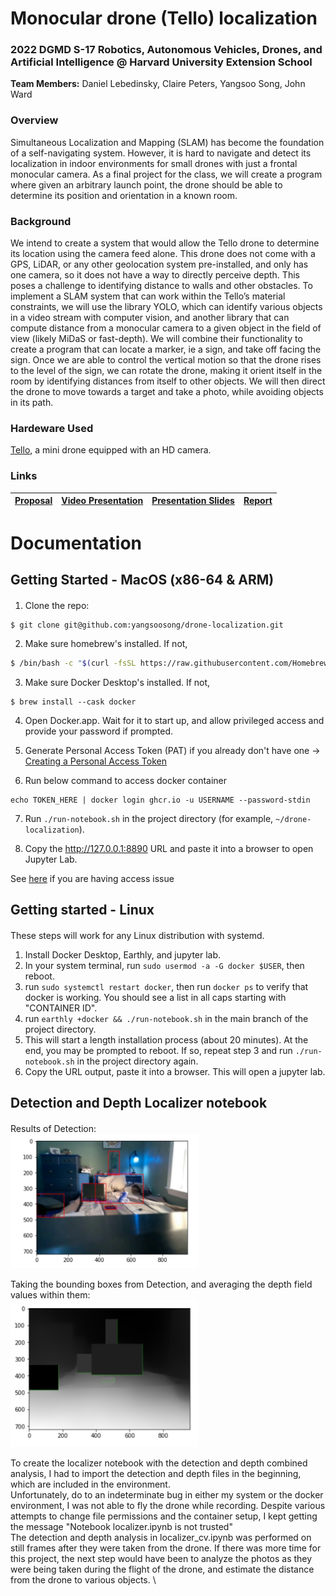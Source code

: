 
# Monocular drone (Tello) localization
### 2022 DGMD S-17 Robotics, Autonomous Vehicles, Drones, and Artificial Intelligence @ Harvard University Extension School

**Team Members:** Daniel Lebedinsky, Claire Peters, Yangsoo Song, John Ward
### Overview
Simultaneous Localization and Mapping (SLAM) has become the foundation of a self-navigating system. However, it is hard to navigate and detect its localization in indoor environments for small drones with just a frontal monocular camera. As a final project for the class, we will create a program where given an arbitrary launch point, the drone should be able to determine its position and orientation in a known room.

### Background
We intend to create a system that would allow the Tello drone to determine its location using the camera feed alone. This drone does not come with a GPS, LiDAR, or any other geolocation system pre-installed, and only has one camera, so it does not have a way to directly perceive depth. This poses a challenge to identifying distance to walls and other obstacles.
To implement a SLAM system that can work within the Tello’s material constraints, we will use the  library YOLO, which can identify various objects in a video stream with computer vision, and another library that can compute distance from a monocular camera to a given object in the field of view (likely MiDaS or fast-depth). We will combine their functionality to create a program that can locate a marker, ie a sign, and take off facing the sign. Once we are able to control the vertical motion so that the drone rises to the level of the sign, we can rotate the drone, making it orient itself in the room by identifying distances from itself to other objects. We will then direct the drone to move towards a target and take a photo, while avoiding objects in its path.

### Hardeware Used
[Tello](https://www.ryzerobotics.com/tello), a mini drone equipped with an HD camera. 

### Links
| [Proposal](https://docs.google.com/document/d/1O5AGPdEM5yHExTr-1Uiikc-4K_LPvO8e1A04pVEgl_Y/edit)| [Video Presentation](https://www.youtube.com/watch?v=NTBuCxX9tlA)|[Presentation Slides](https://docs.google.com/presentation/d/1Env01mUp4RnFGHYDNdMsWdVohSzh09NERmVi7Icar0s/edit#slide=id.g13ff414f7c5_0_79)|[Report](https://docs.google.com/document/d/1SZOcqcu_vET3Nv1ERcdWgQcP3W2ia9YvJJeHt1oc_AI/edit)|
| ------------- |:-------------:| -----:|-----:|

# Documentation

Getting Started - MacOS (x86-64 & ARM)
---
####

1. Clone the repo:

```
$ git clone git@github.com:yangsoosong/drone-localization.git
```

2. Make sure homebrew's installed. If not,

```sh
$ /bin/bash -c "$(curl -fsSL https://raw.githubusercontent.com/Homebrew/install/HEAD/install.sh)"
```

3. Make sure Docker Desktop's installed. If not,

```
$ brew install --cask docker
```

4. Open Docker.app. Wait for it to start up, and allow privileged access and provide your password if prompted.

5. Generate Personal Access Token (PAT) if you already don't have one -> [Creating a Personal Access Token](https://docs.github.com/en/enterprise-server@3.4/authentication/keeping-your-account-and-data-secure/creating-a-personal-access-token)

6. Run below command to access docker container
```
echo TOKEN_HERE | docker login ghcr.io -u USERNAME --password-stdin
```

7. Run `./run-notebook.sh` in the project directory (for example, `~/drone-localization`).

8. Copy the http://127.0.0.1:8890 URL and paste it into a browser to open Jupyter Lab.

See [here](https://docs.github.com/en/packages/working-with-a-github-packages-registry/working-with-the-container-registry#authenticating-to-the-container-registry)
if you are having access issue

Getting started - Linux
---
####

These steps will work for any Linux distribution with systemd.
1. Install Docker Desktop, Earthly, and jupyter lab.
2. In your system terminal, run `sudo usermod -a -G docker $USER`, then reboot.
3. run `sudo systemctl restart docker`, then run `docker ps` to verify that docker is working. You should see a list in all caps starting with "CONTAINER ID".
4. run `earthly +docker && ./run-notebook.sh` in the main branch of the project directory.
5. This will start a length installation process (about 20 minutes). At the end, you may be prompted to reboot. If so, repeat step 3 and run `./run-notebook.sh` in the project directory again.
6. Copy the URL output, paste it into a browser. This will open a jupyter lab.

Detection and Depth Localizer notebook
---
####
Results of Detection: \
<img src=".github/rdme_onlydet.png" width="300" >

Taking the bounding boxes from Detection, and averaging the depth field values within them: \
<img src=".github/rdme_depth.png" width="300" >

To create the localizer notebook with the detection and depth combined analysis, I had to import the detection and depth files in the beginning, which are included in the environment. \
Unfortunately, do to an indeterminate bug in either my system or the docker environment, I was not able to fly the drone while recording. Despite various attempts to change file permissions and the container setup, I kept getting the message "Notebook localizer.ipynb is not trusted" \
The detection and depth analysis in localizer_cv.ipynb was performed on still frames after they were taken from the drone. If there was more time for this project, the next step would have been to analyze the photos as they were being taken during the flight of the drone, and estimate the distance from the drone to various objects. \
